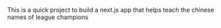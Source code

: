 This is a quick project to build a next.js app that helps teach the chinese names of league champions